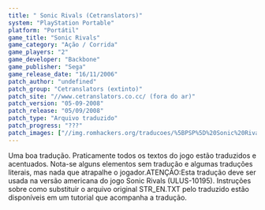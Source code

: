```yaml
---
title: " Sonic Rivals (Cetranslators)"
system: "PlayStation Portable"
platform: "Portátil"
game_title: "Sonic Rivals"
game_category: "Ação / Corrida"
game_players: "2"
game_developer: "Backbone"
game_publisher: "Sega"
game_release_date: "16/11/2006"
patch_author: "undefined"
patch_group: "Cetranslators (extinto)"
patch_site: "//www.cetranslators.co.cc/ (fora do ar)"
patch_version: "05-09-2008"
patch_release: "05/09/2008"
patch_type: "Arquivo traduzido"
patch_progress: "???"
patch_images: ["//img.romhackers.org/traducoes/%5BPSP%5D%20Sonic%20Rivals%20-%20Cetranslators%20-%201.jpg","//img.romhackers.org/traducoes/%5BPSP%5D%20Sonic%20Rivals%20-%20Cetranslators%20-%202.jpg","//img.romhackers.org/traducoes/%5BPSP%5D%20Sonic%20Rivals%20-%20Cetranslators%20-%203.jpg"]
---
```

Uma boa tradução. Praticamente todos os textos do jogo estão traduzidos e acentuados. Nota-se alguns elementos sem tradução e algumas traduções literais, mas nada que atrapalhe o jogador.ATENÇÃO:Esta tradução deve ser usada na versão americana do jogo Sonic Rivals (ULUS-10195). Instruções sobre como substituir o arquivo original STR_EN.TXT pelo traduzido estão disponíveis em um tutorial que acompanha a tradução.